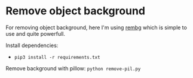 # Remove object background

For removing object background, here I'm using [rembg](https://github.com/danielgatis/rembg) which is simple to use and quite powerfull.

Install dependencies:
- `pip3 install -r requirements.txt`

Remove background with pillow:
`python remove-pil.py`

